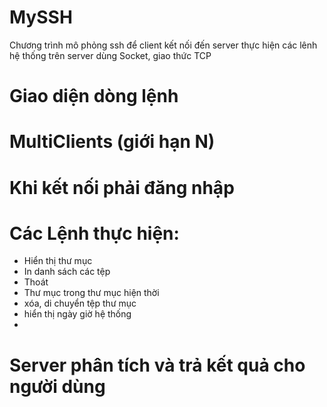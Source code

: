 ﻿# MySSH

Chương trình mô phỏng ssh để client kết nối đến server thực hiện các lênh hệ thống trên server dùng Socket, giao thức TCP

# Giao diện dòng lệnh
# MultiClients (giới hạn N)
# Khi kết nối phải đăng nhập
# Các Lệnh thực hiện:
+ Hiển thị thư mục
+ In danh sách các tệp
+ Thoát
+ Thư mục trong thư mục hiện thời
+ xóa, di chuyển tệp thư mục	
+ hiển thị ngày giờ hệ thống
+
# Server phân tích và trả kết quả cho người dùng


